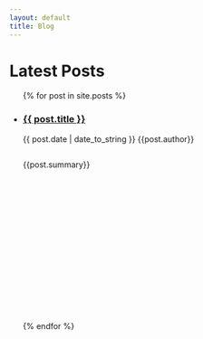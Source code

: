 ```yaml
---
layout: default
title: Blog
---
```


<h1>Latest Posts</h1>

<ul class="posts">
  {% for post in site.posts %}
    <li>
          <h3 class="contents"><a href="{{ post.url }}">{{ post.title }}</a></h3>
          <p>{{ post.date | date_to_string }} {{post.author}}</p>
          <div style="height:300px;">
            <img src="{{ post.featured_image }}" alt="" class="featuredphoto_sq">
            <p style="height:300px;">{{post.summary}}</p>
        </div>
      </li>
  {% endfor %}
</ul>
